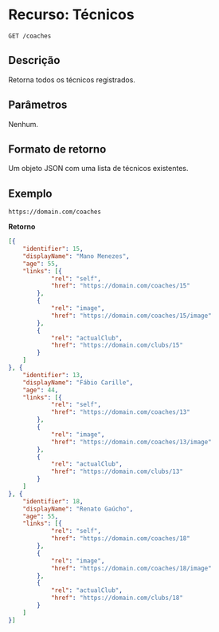 
# Recurso: Técnicos

    GET /coaches

## Descrição
Retorna todos os técnicos registrados.

## Parâmetros
Nenhum.

## Formato de retorno
Um objeto JSON com uma lista de técnicos existentes.

## Exemplo

    https://domain.com/coaches

**Retorno**
``` json
[{
    "identifier": 15,
    "displayName": "Mano Menezes",
    "age": 55,
    "links": [{
            "rel": "self",
            "href": "https://domain.com/coaches/15"
        },
        {
            "rel": "image",
            "href": "https://domain.com/coaches/15/image"
        },
        {
            "rel": "actualClub",
            "href": "https://domain.com/clubs/15"
        }
    ]
}, {
    "identifier": 13,
    "displayName": "Fábio Carille",
    "age": 44,
    "links": [{
            "rel": "self",
            "href": "https://domain.com/coaches/13"
        },
        {
            "rel": "image",
            "href": "https://domain.com/coaches/13/image"
        },
        {
            "rel": "actualClub",
            "href": "https://domain.com/clubs/13"
        }
    ]
}, {
    "identifier": 18,
    "displayName": "Renato Gaúcho",
    "age": 55,
    "links": [{
            "rel": "self",
            "href": "https://domain.com/coaches/18"
        },
        {
            "rel": "image",
            "href": "https://domain.com/coaches/18/image"
        },
        {
            "rel": "actualClub",
            "href": "https://domain.com/clubs/18"
        }
    ]
}]
```
